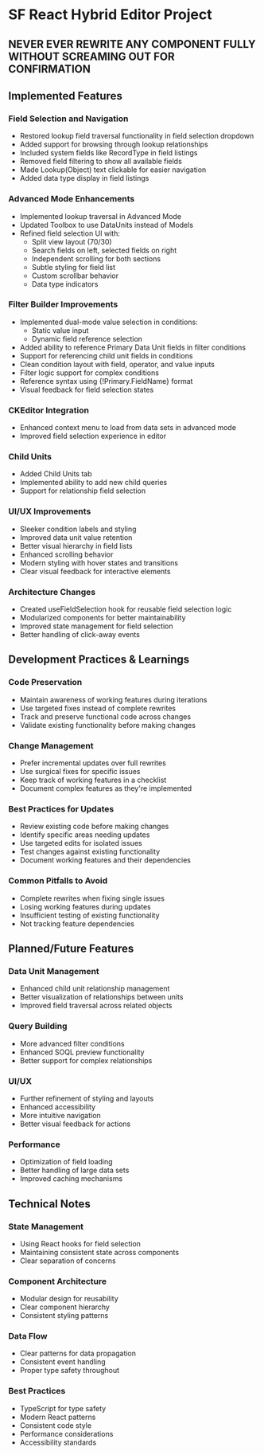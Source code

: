 # SF React Hybrid Editor Project

## NEVER EVER REWRITE ANY COMPONENT FULLY WITHOUT SCREAMING OUT FOR CONFIRMATION

## Implemented Features

### Field Selection and Navigation
- Restored lookup field traversal functionality in field selection dropdown
- Added support for browsing through lookup relationships
- Included system fields like RecordType in field listings
- Removed field filtering to show all available fields
- Made Lookup(Object) text clickable for easier navigation
- Added data type display in field listings

### Advanced Mode Enhancements
- Implemented lookup traversal in Advanced Mode
- Updated Toolbox to use DataUnits instead of Models
- Refined field selection UI with:
  - Split view layout (70/30)
  - Search fields on left, selected fields on right
  - Independent scrolling for both sections
  - Subtle styling for field list
  - Custom scrollbar behavior
  - Data type indicators

### Filter Builder Improvements
- Implemented dual-mode value selection in conditions:
  - Static value input
  - Dynamic field reference selection
- Added ability to reference Primary Data Unit fields in filter conditions
- Support for referencing child unit fields in conditions
- Clean condition layout with field, operator, and value inputs
- Filter logic support for complex conditions
- Reference syntax using {!Primary.FieldName} format
- Visual feedback for field selection states

### CKEditor Integration
- Enhanced context menu to load from data sets in advanced mode
- Improved field selection experience in editor

### Child Units
- Added Child Units tab
- Implemented ability to add new child queries
- Support for relationship field selection

### UI/UX Improvements
- Sleeker condition labels and styling
- Improved data unit value retention
- Better visual hierarchy in field lists
- Enhanced scrolling behavior
- Modern styling with hover states and transitions
- Clear visual feedback for interactive elements

### Architecture Changes
- Created useFieldSelection hook for reusable field selection logic
- Modularized components for better maintainability
- Improved state management for field selection
- Better handling of click-away events

## Development Practices & Learnings

### Code Preservation
- Maintain awareness of working features during iterations
- Use targeted fixes instead of complete rewrites
- Track and preserve functional code across changes
- Validate existing functionality before making changes

### Change Management
- Prefer incremental updates over full rewrites
- Use surgical fixes for specific issues
- Keep track of working features in a checklist
- Document complex features as they're implemented

### Best Practices for Updates
- Review existing code before making changes
- Identify specific areas needing updates
- Use targeted edits for isolated issues
- Test changes against existing functionality
- Document working features and their dependencies

### Common Pitfalls to Avoid
- Complete rewrites when fixing single issues
- Losing working features during updates
- Insufficient testing of existing functionality
- Not tracking feature dependencies

## Planned/Future Features

### Data Unit Management
- Enhanced child unit relationship management
- Better visualization of relationships between units
- Improved field traversal across related objects

### Query Building
- More advanced filter conditions
- Enhanced SOQL preview functionality
- Better support for complex relationships

### UI/UX
- Further refinement of styling and layouts
- Enhanced accessibility
- More intuitive navigation
- Better visual feedback for actions

### Performance
- Optimization of field loading
- Better handling of large data sets
- Improved caching mechanisms

## Technical Notes

### State Management
- Using React hooks for field selection
- Maintaining consistent state across components
- Clear separation of concerns

### Component Architecture
- Modular design for reusability
- Clear component hierarchy
- Consistent styling patterns

### Data Flow
- Clear patterns for data propagation
- Consistent event handling
- Proper type safety throughout

### Best Practices
- TypeScript for type safety
- Modern React patterns
- Consistent code style
- Performance considerations
- Accessibility standards